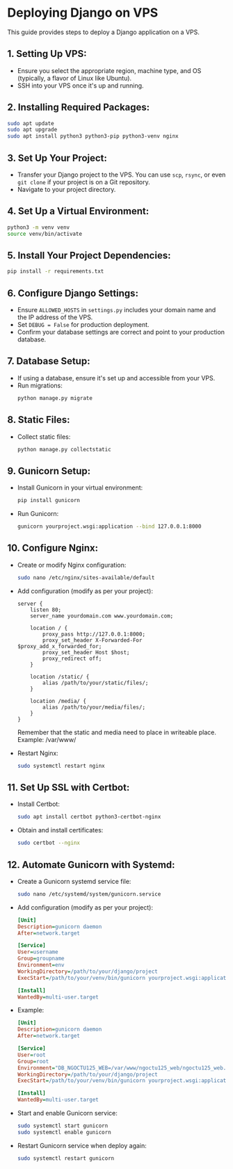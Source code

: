 
# Deploying Django on VPS

This guide provides steps to deploy a Django application on a VPS.

## 1. **Setting Up VPS**:
- Ensure you select the appropriate region, machine type, and OS (typically, a flavor of Linux like Ubuntu).
- SSH into your VPS once it's up and running.

## 2. **Installing Required Packages**:
```bash
sudo apt update
sudo apt upgrade
sudo apt install python3 python3-pip python3-venv nginx
```

## 3. **Set Up Your Project**:
- Transfer your Django project to the VPS. You can use `scp`, `rsync`, or even `git clone` if your project is on a Git repository.
- Navigate to your project directory.

## 4. **Set Up a Virtual Environment**:
```bash
python3 -m venv venv
source venv/bin/activate
```

## 5. **Install Your Project Dependencies**:
```bash
pip install -r requirements.txt
```

## 6. **Configure Django Settings**:
- Ensure `ALLOWED_HOSTS` in `settings.py` includes your domain name and the IP address of the VPS.
- Set `DEBUG = False` for production deployment.
- Confirm your database settings are correct and point to your production database.

## 7. **Database Setup**:
- If using a database, ensure it's set up and accessible from your VPS.
- Run migrations:
  ```bash
  python manage.py migrate
  ```

## 8. **Static Files**:
- Collect static files:
  ```bash
  python manage.py collectstatic
  ```

## 9. **Gunicorn Setup**:
- Install Gunicorn in your virtual environment:
  ```bash
  pip install gunicorn
  ```

- Run Gunicorn:
  ```bash
  gunicorn yourproject.wsgi:application --bind 127.0.0.1:8000
  ```

## 10. **Configure Nginx**:
- Create or modify Nginx configuration:
  ```bash
  sudo nano /etc/nginx/sites-available/default
  ```

- Add configuration (modify as per your project):
  ```nginx
  server {
      listen 80;
      server_name yourdomain.com www.yourdomain.com;

      location / {
          proxy_pass http://127.0.0.1:8000;
          proxy_set_header X-Forwarded-For $proxy_add_x_forwarded_for;
          proxy_set_header Host $host;
          proxy_redirect off;
      }

      location /static/ {
          alias /path/to/your/static/files/;
      }

      location /media/ {
          alias /path/to/your/media/files/;
      }
  }
  ```
  Remember that the static and media need to place in writeable place. Example: /var/www/

- Restart Nginx:
  ```bash
  sudo systemctl restart nginx
  ```

## 11. **Set Up SSL with Certbot**:
- Install Certbot:
  ```bash
  sudo apt install certbot python3-certbot-nginx
  ```

- Obtain and install certificates:
  ```bash
  sudo certbot --nginx
  ```

## 12. **Automate Gunicorn with Systemd**:
- Create a Gunicorn systemd service file:
  ```bash
  sudo nano /etc/systemd/system/gunicorn.service
  ```

- Add configuration (modify as per your project):
  ```ini
  [Unit]
  Description=gunicorn daemon
  After=network.target

  [Service]
  User=username
  Group=groupname
  Environment=env
  WorkingDirectory=/path/to/your/django/project
  ExecStart=/path/to/your/venv/bin/gunicorn yourproject.wsgi:application --bind 127.0.0.1:8000

  [Install]
  WantedBy=multi-user.target
  ```
- Example:
  ```ini
  [Unit]
  Description=gunicorn daemon
  After=network.target

  [Service]
  User=root
  Group=root
  Environment="DB_NGOCTU125_WEB=/var/www/ngoctu125_web/ngoctu125_web.db"
  WorkingDirectory=/path/to/your/django/project
  ExecStart=/path/to/your/venv/bin/gunicorn yourproject.wsgi:application --bind 10.207.156.36:8000

  [Install]
  WantedBy=multi-user.target
  ```

- Start and enable Gunicorn service:
  ```bash
  sudo systemctl start gunicorn
  sudo systemctl enable gunicorn
  ```

- Restart Gunicorn service when deploy again:
  ```bash
  sudo systemctl restart gunicorn
  ```

